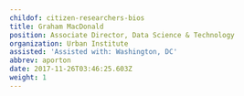 ```yaml
---
childof: citizen-researchers-bios
title: Graham MacDonald
position: Associate Director, Data Science & Technology
organization: Urban Institute
assisted: 'Assisted with: Washington, DC'
abbrev: aporton
date: 2017-11-26T03:46:25.603Z
weight: 1
---
```


